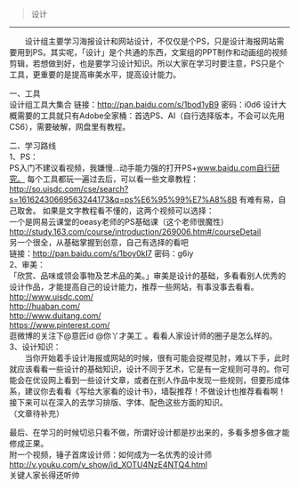 > 设计
----------

　　设计组主要学习海报设计和网站设计，不仅仅是个PS，只是设计海报网站需要用到PS。其实呢，「设计」是个共通的东西，文案组的PPT制作和动画组的视频剪辑，若想做到好，也是要学习设计知识。所以大家在学习时要注意，PS只是个工具，更重要的是提高审美水平，提高设计能力。  
  
一、工具  
设计组工具大集合  链接：http://pan.baidu.com/s/1bod1yB9 密码：i0d6
设计大概需要的工具就只有Adobe全家桶：首选PS、AI（自行选择版本，不会可以先用CS6），需要破解，网盘里有教程。  
  
二、学习路线  
1、PS：  
PS入门不建议看视频，我嫌慢…动手能力强的打开PS+www.baidu.com自行研究。
每个工具都玩一遍过去后，可以看一些文章教程：http://so.uisdc.com/cse/search?s=16162430669563244173&q=ps%E6%95%99%E7%A8%8B 有难有易，自己取舍。
如果是文字教程看不懂的，这两个视频可以选择：  
一个是网易云课堂的oeasy老师的PS基础课（这个老师很魔性）
http://study.163.com/course/introduction/269006.htm#/courseDetail  
另一个很全，从基础掌握到创意，自己有选择的看吧  
链接：http://pan.baidu.com/s/1boy0kI7 密码：g6iy  
2、审美：  
「欣赏、品味或领会事物及艺术品的美。」审美是设计的基础，多看看别人优秀的设计作品，才能提高自己的设计能力，推荐一些网站，有事没事去看看。  
http://www.uisdc.com/  
http://huaban.com/  
http://www.duitang.com/  
https://www.pinterest.com/  
逛微博的关注下@意匠id @你丫才美工 。看看人家设计师的圈子是怎么样的。  
3、设计知识：  
　　当你开始着手设计海报或网站的时候，很有可能会捉襟见肘，难以下手，此时就应该看看一些设计的基础知识，设计不同于艺术，它是有一定规则可寻的。你可能会在优设网上看到一些设计文章，或者在别人作品中发现一些规则，但要形成体系，建议你去看看《写给大家看的设计书》，墙裂推荐！不做设计也推荐看看啊！接下来可以在深入的去学习排版、字体、配色这些方面的知识。  
（文章待补充）  
  
最后、在学习的时候切忌只看不做，所谓好设计都是抄出来的，多看多想多做才能修成正果。  
附一个视频，锤子首席设计师：如何成为一名优秀的设计师   http://v.youku.com/v_show/id_XOTU4NzE4NTQ4.html  
关键人家长得还听帅
